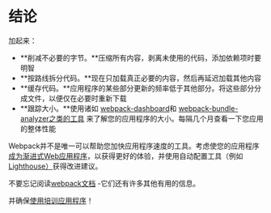 # 结论

加起来：

- **削减不必要的字节。**压缩所有内容，剥离未使用的代码，添加依赖项时要明智
- **按路线拆分代码。**现在只加载真正必要的内容，然后再延迟加载其他内容
- **缓存代码。**应用程序的某些部分更新的频率低于其他部分。将这些部分分成文件，以便仅在必要时重新下载
- **跟踪大小。**使用诸如 [webpack-dashboard](https://github.com/FormidableLabs/webpack-dashboard/)和 [webpack-bundle-analyzer之类的工具](https://github.com/webpack-contrib/webpack-bundle-analyzer) 来了解您的应用程序的大小。每隔几个月查看一下您应用的整体性能

Webpack并不是唯一可以帮助您加快应用程序速度的工具。考虑使您的应用程序[成为渐进式Web应用程序](https://developers.google.cn/web/progressive-web-apps)，以获得更好的体验，并使用自动配置工具（例如[Lighthouse）](https://developers.google.cn/web/tools/lighthouse)获得改进建议。

不要忘记阅读[webpack文档](https://webpack.js.org/guides/) -它们还有许多其他有用的信息。

并确保[使用培训应用程序](https://github.com/GoogleChromeLabs/webpack-training-project)！

